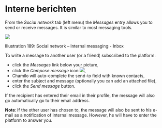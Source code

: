 # Interne berichten

From the _Social network_ tab \(left menu\) the _Messages_ entry allows you to send or receive messages. It is similar to most messaging tools.

![](../../.gitbook/assets/images257%20%283%29.png)

Illustration 189: Social network – Internal messaging - Inbox

To write a message to another user \(or a friend\) subscribed to the platform:

* click the _Messages_ link below your picture,
* click the _Compose message_ icon ![](../../.gitbook/assets/graphics338%20%281%29.png),
* Chamilo will auto-complete the send-to field with known contacts,
* enter the subject and message \(optionally you can add an attached file\),
* click the _Send message_ button.

If the recipient has entered their email in their profile, the message will also go automatically go to their email address.

**Note**: If the other user has chosen to, the message will also be sent to his e-mail as a notification of internal message. However, he will have to enter the platform to answer you.

